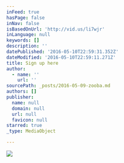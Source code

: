 ```yaml
---
inFeed: true
hasPage: false
inNav: false
isBasedOnUrl: 'http://vid.us/li7wjr'
inLanguage: null
keywords: []
description: ''
datePublished: '2016-05-10T22:59:31.352Z'
dateModified: '2016-05-10T22:59:11.271Z'
title: Sign up here
author:
  - name: ''
    url: ''
sourcePath: _posts/2016-05-09-zooba.md
authors: []
publisher:
  name: null
  domain: null
  url: null
  favicon: null
starred: true
_type: MediaObject

---
```

![](https://the-grid-user-content.s3-us-west-2.amazonaws.com/ac1979d1-2c61-4cbd-9377-b86c9b42d08d.jpg)
